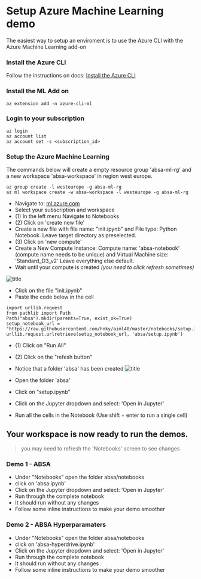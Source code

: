 # Setup Azure Machine Learning demo

The easiest way to setup an enviroment is to use the Azure CLI with the Azure Machine Learning add-on

### Install the Azure CLI
Follow the instructions on docs: [Install the Azure CLI](https://docs.microsoft.com/cli/azure/install-azure-cli?view=azure-cli-latest&WT.mc_id=aiml-0000-heboelma)

### Install the ML Add on
```
az extension add -n azure-cli-ml
```
### Login to your subscription
```
az login
az account list
az account set -s <subscription_id> 
```

### Setup the Azure Machine Learning
The commands below will create a empty resource group 'absa-ml-rg' and a new workspace 'absa-workspace' in region west europe.
```
az group create -l westeurope -g absa-ml-rg
az ml workspace create -w absa-workspace -l westeurope -g absa-ml-rg
```

- Navigate to: [ml.azure.com](https://ml.azure.com/?WT.mc_id=aiml-0000-heboelma)
- Select your subscription and workspace
- (1) In the left menu Navigate to Notebooks
- (2) Click on 'create new file'
- Create a new file with file name: "init.ipynb" and File type: Python Notebook. Leave target directory as preselected.
- (3) Click on 'new compute'
- Create a New Compute Instance: Compute name: 'absa-notebook<youralias>' (compute name needs to be unique) and Virtual Machine size: 'Standard_D3_v2' Leave everything else default.
- Wait until your compute is created *(you need to click refresh sometimes)*

![title](images/screen_001.png)

- Click on the file "init.ipynb"
- Paste the code below in the cell

```
import urllib.request
from pathlib import Path
Path("absa").mkdir(parents=True, exist_ok=True)
setup_notebook_url = "https://raw.githubusercontent.com/hnky/aiml40/master/notebooks/setup.ipynb"
urllib.request.urlretrieve(setup_notebook_url, 'absa/setup.ipynb')
```

- (1) Click on "Run All"
- (2) Click on the "refesh button"
- Notice that a folder 'absa' has been created
![title](images/screen_002.png)

- Open the folder 'absa'
- Click on "setup.ipynb"
- Click on the Jupyter dropdown and select: 'Open in Jupyter'
- Run all the cells in the Notebook (Use shift + enter to run a single cell)


## Your workspace is now ready to run the demos.

> you may need to refresh the 'Notebooks' screen to see changes

### Demo 1 - ABSA
- Under "Notebooks" open the folder absa/notebooks
- click on 'absa.ipynb'
- Click on the Jupyter dropdown and select: 'Open in Jupyter'
- Run through the complete notebook 
 - It should run without any changes
 - Follow some inline instructions to make your demo smoother

### Demo 2 - ABSA Hyperparamaters
- Under "Notebooks" open the folder absa/notebooks
- click on 'absa-hyperdrive.ipynb'
- Click on the Jupyter dropdown and select: 'Open in Jupyter'
- Run through the complete notebook 
 - It should run without any changes
 - Follow some inline instructions to make your demo smoother
